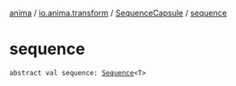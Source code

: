 [anima](../../index.md) / [io.anima.transform](../index.md) / [SequenceCapsule](index.md) / [sequence](./sequence.md)

# sequence

`abstract val sequence: `[`Sequence`](https://kotlinlang.org/api/latest/jvm/stdlib/kotlin.sequences/-sequence/index.html)`<T>`